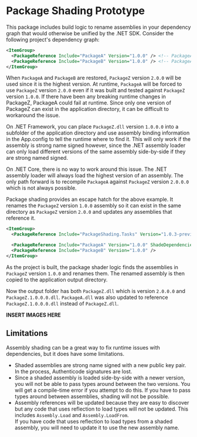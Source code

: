 # Package Shading Prototype
This package includes build logic to rename assemblies in your dependency graph that would otherwise be unified by the .NET SDK.  Consider the following project's dependency graph:

```xml
<ItemGroup>
  <PackageReference Include="PackageA" Version="1.0.0" /> <!-- PackageA 1.0.0 -> PackageZ 1.0.0 -->
  <PackageReference Include="PackageB" Version="1.0.0" /> <!-- PackageA 1.0.0 -> PackageZ 2.0.0 -->
</ItemGroup>
```
When `PackageA` and `PackageB` are restored, `PackageZ` version `2.0.0` will be used since it is the highest version.  At runtime, `PackageA` will be forced to use `PackageZ` version `2.0.0` even if it was built and tested
against `PackageZ` version `1.0.0`.  If there have been any breaking runtime changes in PackageZ, PackageA could fail at runtime.  Since only one version of PackageZ can exist in the application directory, it can be difficult
to workaround the issue.

On .NET Framework, you can place `PackageZ.dll` version `1.0.0.0` into a subfolder of the application directory and use assembly binding information in the App.config to tell the runtime where to find it.  This will only work
if the assembly is strong name signed however, since the .NET assembly loader can only load different versions of the same assembly side-by-side if they are strong named signed.

On .NET Core, there is no way to work around this issue.  The .NET assembly loader will always load the highest version of an assembly.  The only path forward is to recompile `PackageA` against `PackageZ` version `2.0.0.0`
which is not always possible.

Package shading provides an escape hatch for the above example.  It renames the `PackageZ` version `1.0.0` assembly so it can exist in the same directory as `PackageZ` version `2.0.0` and updates any assemblies that reference it.

```xml
<ItemGroup>
  <PackageReference Include="PackageShading.Tasks" Version="1.0.3-preview" PrivateAssets="All" />

  <PackageReference Include="PackageA" Version="1.0.0" ShadeDependencies="PackageZ" />
  <PackageReference Include="PackageB" Version="1.0.0" />
</ItemGroup>
```

As the project is built, the package shader logic finds the assemblies in `PackageZ` version `1.0.0` and renames them.  The renamed assembly is then copied to the application output directory.

Now the output folder has both `PackageZ.dll` which is version `2.0.0.0` and `PackageZ.1.0.0.0.dll`.  `PackageA.dll` was also updated to reference `PackageZ.1.0.0.0.dll` instead of `PackageZ.dll`.

**INSERT IMAGES HERE**

## Limitations
Assembly shading can be a great way to fix runtime issues with dependencies, but it does have some limitations.

- Shaded assemblies are strong name signed with a new public key pair.  In the process, Authenticode signatures are lost.
- Since a shaded assembly is loaded side-by-side with a newer version, you will not be able to pass types around between the two versions.  You will get a compile-time error if you attempt to do this.  If you have to pass
  types around between assemblies, shading will not be possible.
- Assembly references will be updated because they are easy to discover but any code that uses reflection to load types will not be updated.  This includes `Assembly.Load` and `Assembly.LoadFrom`.  
  If you have code that uses reflection to load types from a shaded assembly, you will need to update it to use the new assembly name.